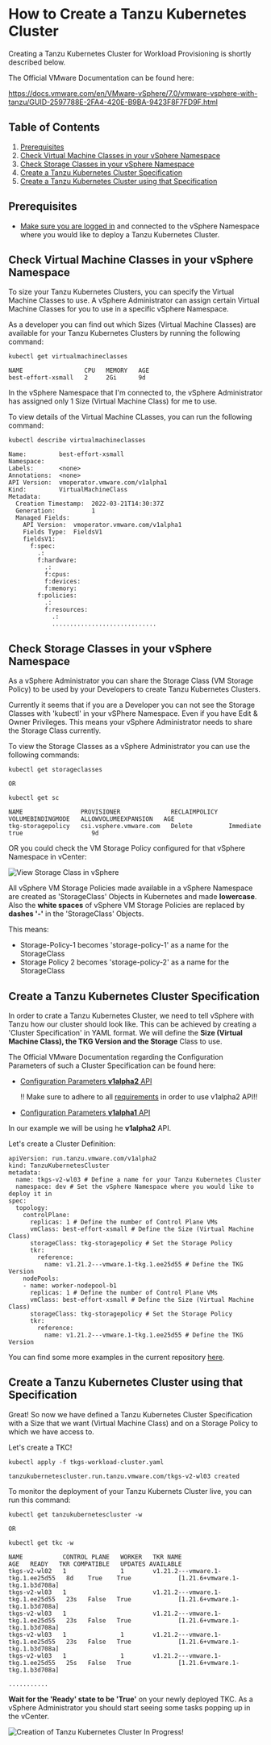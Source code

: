 # How to Create a Tanzu Kubernetes Cluster

Creating a Tanzu Kubernetes Cluster for Workload Provisioning is shortly described below. 

The Official VMware Documentation can be found here:

https://docs.vmware.com/en/VMware-vSphere/7.0/vmware-vsphere-with-tanzu/GUID-2597788E-2FA4-420E-B9BA-9423F8F7FD9F.html


## Table of Contents
1. [Prerequisites](#prerequisites)
1. [Check Virtual Machine Classes in your vSphere Namespace](#check-virtual-machine-classes-in-your-vsphere-namespace)
1. [Check Storage Classes in your vSphere Namespace](#check-storage-classes-in-your-vsphere-namespace)
1. [Create a Tanzu Kubernetes Cluster Specification](#create-a-tanzu-kubernetes-cluster-specification)
1. [Create a Tanzu Kubernetes Cluster using that Specification](#create-a-tanzu-kubernetes-cluster-using-that-specification)

## Prerequisites
* [Make sure you are logged in](How-to-Login.md) and connected to the vSphere Namespace where you would like to deploy a Tanzu Kubernetes Cluster. 

## Check Virtual Machine Classes in your vSphere Namespace

To size your Tanzu Kubernetes Clusters, you can specify the Virtual Machine Classes to use. A vSphere Administrator can assign certain Virtual Machine Classes for you to use in a specific vSphere Namespace. 

As a developer you can find out which Sizes (Virtual Machine Classes) are available for your Tanzu Kubernetes Clusters by running the following command:

````
kubectl get virtualmachineclasses

NAME                 CPU   MEMORY   AGE
best-effort-xsmall   2     2Gi      9d
````

In the vSphere Namespace that I'm connected to, the vSphere Administrator has assigned only 1 Size (Virtual Machine Class) for me to use. 

To view details of the Virtual Machine CLasses, you can run the following command:

````
kubectl describe virtualmachineclasses

Name:         best-effort-xsmall
Namespace:    
Labels:       <none>
Annotations:  <none>
API Version:  vmoperator.vmware.com/v1alpha1
Kind:         VirtualMachineClass
Metadata:
  Creation Timestamp:  2022-03-21T14:30:37Z
  Generation:          1
  Managed Fields:
    API Version:  vmoperator.vmware.com/v1alpha1
    Fields Type:  FieldsV1
    fieldsV1:
      f:spec:
        .:
        f:hardware:
          .:
          f:cpus:
          f:devices:
          f:memory:
        f:policies:
          .:
          f:resources:
            .:
            .............................
````
## Check Storage Classes in your vSphere Namespace

As a vSphere Administrator you can share the Storage Class (VM Storage Policy) to be used by your Developers to create Tanzu Kubernetes Clusters.

Currently it seems that if you are a Developer you can not see the Storage Classes with 'kubectl' in your vSPhere Namespace. Even if you have Edit & Owner Privileges. This means your vSphere Administrator needs to share the Storage Class currently. 

To view the Storage Classes as a vSphere Administrator you can use the following commands:

````
kubectl get storageclasses 

OR

kubectl get sc

NAME                PROVISIONER              RECLAIMPOLICY   VOLUMEBINDINGMODE   ALLOWVOLUMEEXPANSION   AGE
tkg-storagepolicy   csi.vsphere.vmware.com   Delete          Immediate           true                   9d
````

OR you could check the VM Storage Policy configured for that vSphere Namespace in vCenter:

![View Storage Class in vSphere](../Content/Source/Images/sc_in_vsphere.png "Storage Classes in vSphere")

All vSphere VM Storage Policies made available in a vSphere Namespace are created as 'StorageClass' Objects in Kubernetes and made **lowercase**. Also the **white spaces** of vSphere VM Storage Policies are replaced by **dashes '-'** in the 'StorageClass' Objects. 

This means:
* Storage-Policy-1 becomes 'storage-policy-1' as a name for the StorageClass
* Storage Policy 2 becomes 'storage-policy-2' as a name for the StorageClass


## Create a Tanzu Kubernetes Cluster Specification

In order to crate a Tanzu Kubernetes Cluster, we need to tell vSphere with Tanzu how our cluster should look like. This can be achieved by creating a 'Cluster Specification' in YAML format. We will define the **Size (Virtual Machine Class), the TKG Version and the Storage** Class to use. 

The Official VMware Documentation regarding the Configuration Parameters of such a Cluster Specification can be found here:

* [Configuration Parameters **v1alpha2** API](#https://docs.vmware.com/en/VMware-vSphere/7.0/vmware-vsphere-with-tanzu/GUID-31BF8166-5FC8-4D43-933D-5797F3BE4A36.html)

    !! Make sure to adhere to all [requirements](#https://docs.vmware.com/en/VMware-vSphere/7.0/vmware-vsphere-with-tanzu/GUID-0CA8BF39-0D7E-4335-9D5B-7C80ED90D4D8.html) in order to use v1alpha2 API!!
* [Configuration Parameters **v1alpha1** API](#https://docs.vmware.com/en/VMware-vSphere/7.0/vmware-vsphere-with-tanzu/GUID-4E68C7F2-C948-489A-A909-C7A1F3DC545F.html)

In our example we will be using he **v1alpha2** API. 

Let's create a Cluster Definition:
````
apiVersion: run.tanzu.vmware.com/v1alpha2
kind: TanzuKubernetesCluster
metadata:
  name: tkgs-v2-wl03 # Define a name for your Tanzu Kubernetes Cluster
  namespace: dev # Set the vSphere Namespace where you would like to deploy it in
spec:
  topology:
    controlPlane:
      replicas: 1 # Define the number of Control Plane VMs
      vmClass: best-effort-xsmall # Define the Size (Virtual Machine Class)
      storageClass: tkg-storagepolicy # Set the Storage Policy
      tkr:
        reference:
          name: v1.21.2---vmware.1-tkg.1.ee25d55 # Define the TKG Version
    nodePools:
    - name: worker-nodepool-b1
      replicas: 1 # Define the number of Control Plane VMs
      vmClass: best-effort-xsmall # Define the Size (Virtual Machine Class)
      storageClass: tkg-storagepolicy # Set the Storage Policy
      tkr:
        reference:
          name: v1.21.2---vmware.1-tkg.1.ee25d55 # Define the TKG Version
````

You can find some more examples in the current repository [here](../../TKGs-Cluster-Definition-Examples/).  

## Create a Tanzu Kubernetes Cluster using that Specification

Great! So now we have defined a Tanzu Kubernetes Cluster Specification with a Size that we want (Virtual Machine Class) and on a Storage Policy to which we have access to. 

Let's create a TKC!

````
kubectl apply -f tkgs-workload-cluster.yaml

tanzukubernetescluster.run.tanzu.vmware.com/tkgs-v2-wl03 created
````

To monitor the deployment of your Tanzu Kubernets Cluster live, you can run this command:

````
kubectl get tanzukubernetescluster -w

OR 

kubectl get tkc -w

NAME           CONTROL PLANE   WORKER   TKR NAME                           AGE   READY   TKR COMPATIBLE   UPDATES AVAILABLE
tkgs-v2-wl02   1               1        v1.21.2---vmware.1-tkg.1.ee25d55   8d    True    True             [1.21.6+vmware.1-tkg.1.b3d708a]
tkgs-v2-wl03   1                        v1.21.2---vmware.1-tkg.1.ee25d55   23s   False   True             [1.21.6+vmware.1-tkg.1.b3d708a]
tkgs-v2-wl03   1                        v1.21.2---vmware.1-tkg.1.ee25d55   23s   False   True             [1.21.6+vmware.1-tkg.1.b3d708a]
tkgs-v2-wl03   1               1        v1.21.2---vmware.1-tkg.1.ee25d55   23s   False   True             [1.21.6+vmware.1-tkg.1.b3d708a]
tkgs-v2-wl03   1               1        v1.21.2---vmware.1-tkg.1.ee25d55   25s   False   True             [1.21.6+vmware.1-tkg.1.b3d708a]

...........
````

**Wait for the 'Ready' state to be 'True'** on your newly deployed TKC. 
As a vSphere Administrator you should start seeing some tasks popping up in the vCenter. 

![Creation of Tanzu Kubernetes Cluster In Progress!](../Content/Source/Images/create_tkc.png "TKC Creation")